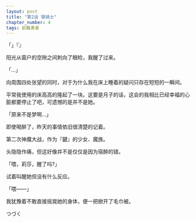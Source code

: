 ```yaml
---
layout: post
title: "第2话 银骑士"
chapter_number: 4
tags: 前職勇者
---
```


「」『』

阳光从窗户的空隙之间刺向了眼睑，我醒了过来。

「...」

向周围四处张望的同时，对于为什么我在床上睡着的疑问只存在短短的一瞬间。

平常我使用的床高高的隆起了一块。这要是月子的话，这会的我相比已经幸福的心脏都要停止了吧，可遗憾的是并不是她。

「原来不是梦啊...」

即使喝醉了，昨天的事情依旧很清楚的记着。

第二次神魔大战，作为『鍵』的少女、魔族。

头隐隐作痛，但这好像并不是仅仅是因为宿醉的错。

「喂，莉莎，醒了吗?」

试着叫醒她但没有什么反应。

「喂——」

我犹豫着不敢直接摇晃她的身体，便一把掀开了毛巾被。



つづく
